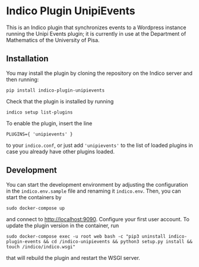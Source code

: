 # Indico Plugin UnipiEvents

This is an Indico plugin that synchronizes events to a Wordpress 
instance running the Unipi Events plugin; it is currently in use at the
Department of Mathematics of the University of Pisa. 

## Installation

You may install the plugin by cloning the repository on the Indico server
and then running:
```
pip install indico-plugin-unipievents
```
Check that the plugin is installed by running
```
indico setup list-plugins
```
To enable the plugin, insert the line 
```
PLUGINS={ 'unipievents' }
```
to your ```indico.conf```, or just add ```'unipievents'``` to the list of loaded
plugins in case you already have other plugins loaded. 

## Development

You can start the development environment by adjusting the configuration
in the ```indico.env.sample``` file and renaming it ```indico.env```. Then,
you can start the containers by
```
sudo docker-compose up
```
and connect to [http://localhost:9090](http://localhost:9090). Configure your 
first user account. To update the plugin version in the container, run
```
sudo docker-compose exec -u root web bash -c "pip3 uninstall indico-plugin-events && cd /indico-unipievents && python3 setup.py install && touch /indico/indico.wsgi"
```
that will rebuild the plugin and restart the WSGI server.  
